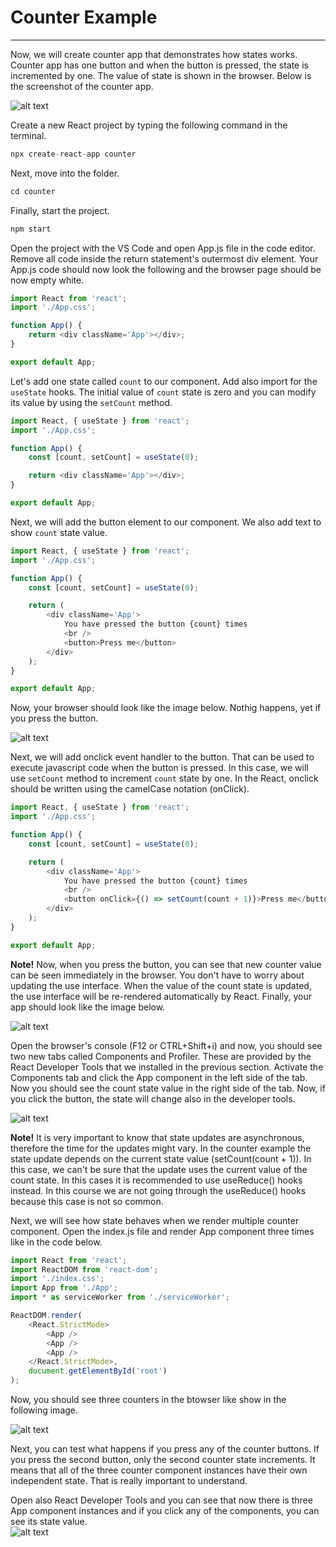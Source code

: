 # Counter Example

---

Now, we will create counter app that demonstrates how states works. Counter app has one button and when the button is pressed, the state is incremented by one. The value of state is shown in the browser. Below is the screenshot of the counter app. <br/>

![alt text](https://vw4.viope.com/content/f291e5c33c58690b4f4d7e169eb527e8c0039166/Counter.PNG)

Create a new React project by typing the following command in the terminal.

```javascript
npx create-react-app counter
```

Next, move into the folder.

```javascript
cd counter
```

Finally, start the project.

```javascript
npm start
```

Open the project with the VS Code and open App.js file in the code editor. Remove all code inside the return statement's outermost div element. Your App.js code should now look the following and the browser page should be now empty white.

```javascript
import React from 'react';
import './App.css';

function App() {
	return <div className='App'></div>;
}

export default App;
```

Let's add one state called `count` to our component. Add also import for the `useState` hooks. The initial value of `count` state is zero and you can modify its value by using the `setCount` method.

```javascript
import React, { useState } from 'react';
import './App.css';

function App() {
	const [count, setCount] = useState(0);

	return <div className='App'></div>;
}

export default App;
```

Next, we will add the button element to our component. We also add text to show `count` state value.

```javascript
import React, { useState } from 'react';
import './App.css';

function App() {
	const [count, setCount] = useState(0);

	return (
		<div className='App'>
			You have pressed the button {count} times
			<br />
			<button>Press me</button>
		</div>
	);
}

export default App;
```

Now, your browser should look like the image below. Nothig happens, yet if you press the button.<br/>

![alt text](https://vw4.viope.com/content/f291e5c33c58690b4f4d7e169eb527e8c0039166/CounterA.PNG)

Next, we will add onclick event handler to the button. That can be used to execute javascript code when the button is pressed. In this case, we will use `setCount` method to increment `count` state by one. In the React, onclick should be written using the camelCase notation (onClick).

```javascript
import React, { useState } from 'react';
import './App.css';

function App() {
	const [count, setCount] = useState(0);

	return (
		<div className='App'>
			You have pressed the button {count} times
			<br />
			<button onClick={() => setCount(count + 1)}>Press me</button>
		</div>
	);
}

export default App;
```

**Note!** Now, when you press the button, you can see that new counter value can be seen immediately in the browser. You don't have to worry about updating the use interface. When the value of the count state is updated, the use interface will be re-rendered automatically by React. Finally, your app should look like the image below.

![alt text](https://vw4.viope.com/content/f291e5c33c58690b4f4d7e169eb527e8c0039166/CounterB.PNG)

Open the browser's console (F12 or CTRL+Shift+i) and now, you should see two new tabs called Components and Profiler. These are provided by the React Developer Tools that we installed in the previous section. Activate the Components tab and click the App component in the left side of the tab. Now you should see the count state value in the right side of the tab. Now, if you click the button, the state will change also in the developer tools.

![alt text](https://vw4.viope.com/content/f291e5c33c58690b4f4d7e169eb527e8c0039166/CounterDevToolsA.PNG)

**Note!** It is very important to know that state updates are asynchronous, therefore the time for the updates might vary. In the counter example the state update depends on the current state value (setCount(count + 1)). In this case, we can't be sure that the update uses the current value of the count state. In this cases it is recommended to use useReduce() hooks instead. In this course we are not going through the useReduce() hooks because this case is not so common. <br/>

Next, we will see how state behaves when we render multiple counter component. Open the index.js file and render App component three times like in the code below.

```javascript
import React from 'react';
import ReactDOM from 'react-dom';
import './index.css';
import App from './App';
import * as serviceWorker from './serviceWorker';

ReactDOM.render(
	<React.StrictMode>
		<App />
		<App />
		<App />
	</React.StrictMode>,
	document.getElementById('root')
);
```

Now, you should see three counters in the btowser like show in the following image. <br/>

![alt text](https://vw4.viope.com/content/f291e5c33c58690b4f4d7e169eb527e8c0039166/ThreeCounters.PNG)

Next, you can test what happens if you press any of the counter buttons. If you press the second button, only the second counter state increments. It means that all of the three counter component instances have their own independent state. That is really important to understand. <br/>

Open also React Developer Tools and you can see that now there is three App component instances and if you click any of the components, you can see its state value.<br/>
![alt text](https://vw4.viope.com/content/f291e5c33c58690b4f4d7e169eb527e8c0039166/CounterDevTools.PNG)
